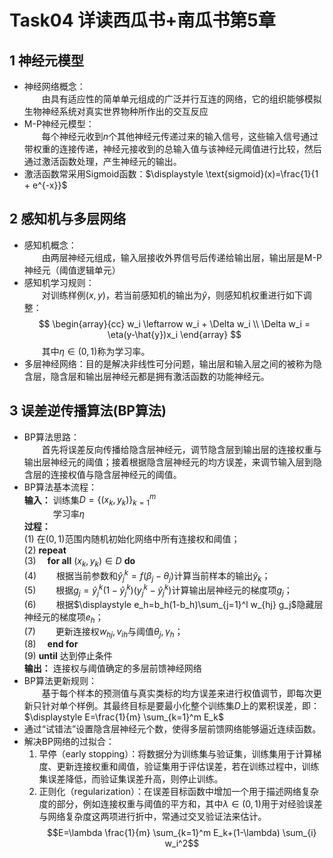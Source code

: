 # Task04 详读西瓜书+南瓜书第5章

## 1 神经元模型
- 神经网络概念：  
  &emsp;&emsp;由具有适应性的简单单元组成的广泛并行互连的网络，它的组织能够模拟生物神经系统对真实世界物种所作出的交互反应
- M-P神经元模型：  
  &emsp;&emsp;每个神经元收到$n$个其他神经元传递过来的输入信号，这些输入信号通过带权重的连接传递，神经元接收到的总输入值与该神经元阈值进行比较，然后通过激活函数处理，产生神经元的输出。
- 激活函数常采用Sigmoid函数：$\displaystyle \text{sigmoid}(x)=\frac{1}{1 + e^{-x}}$

## 2 感知机与多层网络
- 感知机概念：  
  &emsp;&emsp;由两层神经元组成，输入层接收外界信号后传递给输出层，输出层是M-P神经元（阈值逻辑单元）
- 感知机学习规则：  
  &emsp;&emsp;对训练样例$(x,y)$，若当前感知机的输出为$\hat{y}$，则感知机权重进行如下调整：$$
\begin{array}{cc}
w_i \leftarrow  w_i + \Delta w_i \\
\Delta w_i = \eta(y-\hat{y})x_i
\end{array}
$$
&emsp;&emsp;其中$\eta \in (0,1)$称为学习率。
- 多层神经网络：目的是解决非线性可分问题，输出层和输入层之间的被称为隐含层，隐含层和输出层神经元都是拥有激活函数的功能神经元。

## 3 误差逆传播算法(BP算法)
- BP算法思路：  
  &emsp;&emsp;首先将误差反向传播给隐含层神经元，调节隐含层到输出层的连接权重与输出层神经元的阈值；接着根据隐含层神经元的均方误差，来调节输入层到隐含层的连接权值与隐含层神经元的阈值。
- BP算法基本流程：  
  **输入：** 训练集$D=\{(x_k,y_k)\}_{k=1}^m$  
  &emsp;&emsp;&emsp; 学习率$\eta$  
  **过程：**  
  (1) 在$(0,1)$范围内随机初始化网络中所有连接权和阈值；  
  (2) **repeat**  
  (3) &emsp;**for all** $(x_k,y_k) \in D$ **do**  
  (4) &emsp;&emsp;根据当前参数和$\hat{y}_j^k = f(\beta_j-\theta_j)$计算当前样本的输出$\hat{y}_k$；  
  (5) &emsp;&emsp;根据$g_j= \hat{y}_j^k (1-\hat{y}_j^k )(y_j^k-\hat{y}_j^k)$计算输出层神经元的梯度项$g_j$；  
  (6) &emsp;&emsp;根据$\displaystyle e_h=b_h(1-b_h)\sum_{j=1}^l w_{hj} g_j$隐藏层神经元的梯度项$e_h$；  
  (7) &emsp;&emsp;更新连接权$w_{hj},v_{ih}$与阈值$\theta_j,\gamma_h$；  
  (8) &emsp;**end for**  
  (9) **until** 达到停止条件  
  **输出：** 连接权与阈值确定的多层前馈神经网络
- BP算法更新规则：  
  &emsp;&emsp;基于每个样本的预测值与真实类标的均方误差来进行权值调节，即每次更新只针对单个样例。其最终目标是要最小化整个训练集$D$上的累积误差，即：$\displaystyle E=\frac{1}{m} \sum_{k=1}^m E_k$
- 通过“试错法”设置隐含层神经元个数，使得多层前馈网络能够逼近连续函数。
- 解决BP网络的过拟合：
  1. 早停（early stopping）：将数据分为训练集与验证集，训练集用于计算梯度、更新连接权重和阈值，验证集用于评估误差，若在训练过程中，训练集误差降低，而验证集误差升高，则停止训练。
  2. 正则化（regularization）：在误差目标函数中增加一个用于描述网络复杂度的部分，例如连接权重与阈值的平方和，其中$\lambda \in (0,1)$用于对经验误差与网络复杂度这两项进行折中，常通过交叉验证法来估计。
$$E=\lambda \frac{1}{m} \sum_{k=1}^m E_k+(1-\lambda) \sum_{i} w_i^2$$
